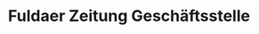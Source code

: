 ---
title: "Fuldaer Zeitung Geschäftsstelle"
url: /fulda/fuldaer-zeitung-geschaeftsstelle/
shop: Zeitungen
---